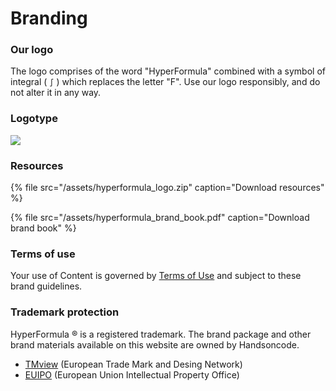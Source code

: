 # Branding

### Our logo

The logo comprises of the word "HyperFormula" combined with a symbol of integral \( `∫` \) which replaces the letter "F". Use our logo responsibly, and do not alter it in any way.

### Logotype

![](/assets/hf_logo_black-3x%20%281%29.png)

### Resources

{% file src="/assets/hyperformula\_logo.zip" caption="Download resources" %}

{% file src="/assets/hyperformula\_brand\_book.pdf" caption="Download brand book" %}

### Terms of use

Your use of Content is governed by [Terms of Use](https://handsontable.com/terms-of-use) and subject to these brand guidelines.

### Trademark protection

HyperFormula ® is a registered trademark. The brand package and other brand materials available on this website are owned by Handsoncode.

* [TMview](https://www.tmdn.org/tmview/#/tmview/detail/EM500000018141121) \(European Trade Mark and Desing Network\)
* [EUIPO](https://www.euipo.europa.eu/eSearch/#details/trademarks/018141121) \(European Union Intellectual Property Office\)

